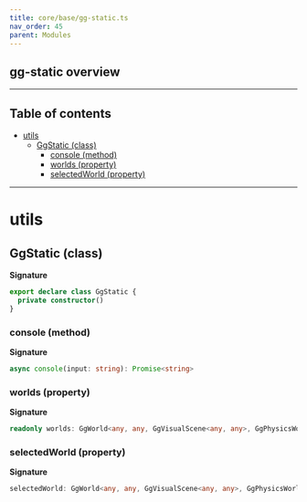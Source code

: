 ```yaml
---
title: core/base/gg-static.ts
nav_order: 45
parent: Modules
---
```


## gg-static overview

---

<h2 class="text-delta">Table of contents</h2>

- [utils](#utils)
  - [GgStatic (class)](#ggstatic-class)
    - [console (method)](#console-method)
    - [worlds (property)](#worlds-property)
    - [selectedWorld (property)](#selectedworld-property)

---

# utils

## GgStatic (class)

**Signature**

```ts
export declare class GgStatic {
  private constructor()
}
```

### console (method)

**Signature**

```ts
async console(input: string): Promise<string>
```

### worlds (property)

**Signature**

```ts
readonly worlds: GgWorld<any, any, GgVisualScene<any, any>, GgPhysicsWorld<any, any>>[]
```

### selectedWorld (property)

**Signature**

```ts
selectedWorld: GgWorld<any, any, GgVisualScene<any, any>, GgPhysicsWorld<any, any>> | null
```
